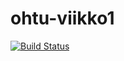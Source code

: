 # ohtu-viikko1

[![Build Status](https://travis-ci.org/JJne/ohtu-viikko1.svg?branch=master)](https://travis-ci.org/JJne/ohtu-viikko1)
